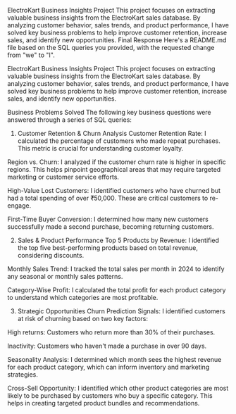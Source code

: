 
ElectroKart Business Insights Project
This project focuses on extracting valuable business insights from the ElectroKart sales database. By analyzing customer behavior, sales trends, and product performance, I have solved key business problems to help improve customer retention, increase sales, and identify new opportunities.
Final Response
Here's a README.md file based on the SQL queries you provided, with the requested change from "we" to "I".

ElectroKart Business Insights Project
This project focuses on extracting valuable business insights from the ElectroKart sales database. By analyzing customer behavior, sales trends, and product performance, I have solved key business problems to help improve customer retention, increase sales, and identify new opportunities.

Business Problems Solved
The following key business questions were answered through a series of SQL queries:

1. Customer Retention & Churn Analysis
Customer Retention Rate: I calculated the percentage of customers who made repeat purchases. This metric is crucial for understanding customer loyalty.

Region vs. Churn: I analyzed if the customer churn rate is higher in specific regions. This helps pinpoint geographical areas that may require targeted marketing or customer service efforts.

High-Value Lost Customers: I identified customers who have churned but had a total spending of over ₹50,000. These are critical customers to re-engage.

First-Time Buyer Conversion: I determined how many new customers successfully made a second purchase, becoming returning customers.

2. Sales & Product Performance
Top 5 Products by Revenue: I identified the top five best-performing products based on total revenue, considering discounts.

Monthly Sales Trend: I tracked the total sales per month in 2024 to identify any seasonal or monthly sales patterns.

Category-Wise Profit: I calculated the total profit for each product category to understand which categories are most profitable.

3. Strategic Opportunities
Churn Prediction Signals: I identified customers at risk of churning based on two key factors:

High returns: Customers who return more than 30% of their purchases.

Inactivity: Customers who haven't made a purchase in over 90 days.

Seasonality Analysis: I determined which month sees the highest revenue for each product category, which can inform inventory and marketing strategies.

Cross-Sell Opportunity: I identified which other product categories are most likely to be purchased by customers who buy a specific category. This helps in creating targeted product bundles and recommendations.
